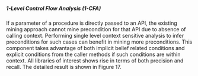 ##### 1-Level Control Flow Analysis (1-CFA)
If a parameter of a procedure is directly passed to an API, the existing mining approach cannot mine precondition for that API due to absence of calling context. Performing single level context sensitive analysis to infer preconditions for such cases can benefit in mining more preconditions. This component takes advantage of both implicit belief related conditions and explicit conditions from the caller methods if such conditions are within context. All libraries of interest shows rise in terms of both precision and recall. The detailed result is shown in Figure 17.
